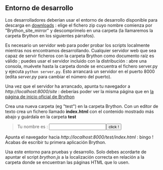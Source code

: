 Entorno de desarrollo
---------------------

Los desarrolladores deber&iacute;an usar el entorno de desarrollo disponible para descarga en [downloads](https://bitbucket.org/olemis/brython/downloads) : elige el fichero zip cuyo nombre comienza por "Brython_site_mirror" y descompr&iacute;melo en una carpeta (la llamaremos la carpeta Brython  en los siguientes p&aacute;rrafos).

Es necesario un servidor web para poder probar los scripts localmente mientras nos encontramos desarrollando. Cualquier servidor web que sea capaz de servir ficheros con la carpeta Brython como documento ra&iacute;z es v&aacute;lido ; puedes usar el servidor incluido con la distribuci&oacute;n : abre una consola, mu&eacute;vete hasta la carpeta donde se encuentra el fichero server.py y ejecuta `python server.py`. Esto arrancar&aacute; un servidor en el puerto 8000 (edita _server.py_ para cambiar el n&uacute;mero del puerto).

Una vez que el servidor ha arrancado, apunta tu navegador a _http://localhost:8000/site_ : deber&iacute;as poder ver la misma p&aacute;gina que en [la p&aacute;gina de inicio oficial de Brython](http://www.brython.info)

Crea una nueva carpeta (eg "test") en la carpeta Brython. Con un editor de texto crea un fichero llamado __index.html__ con el contenido mostrado m&aacute;s abajo y gu&aacute;rdala en la carpeta __test__

>    <html>
>    <head>
>    <meta charset="iso-8859-1">
>    <script src="../src/brython.js"></script>
>    </head>
>    <body onLoad="brython()">
>    <script type="text/python">
>    def echo():
>        alert("Hola %s !" %doc["zone"].value)
>    </script>
>    <p>Tu nombre es : <input id="zone"><button onclick="echo()">click !</button>
>    </body>
>    </html>

Apunta el navegador hacia _http://localhost:8000/test/index.html_ : bingo ! Acabas de escribir tu primera aplicaci&oacute;n Brython.

Usa este entorno para pruebas y desarrollo. Solo debes acordarte de apuntar el script _brython.js_ a la localizaci&oacute;n correcta en relaci&oacute;n a la carpeta donde se encuentran las p&aacute;ginas HTML que lo usen.
